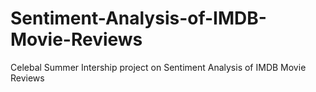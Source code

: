 # Sentiment-Analysis-of-IMDB-Movie-Reviews
Celebal Summer Intership project on Sentiment Analysis of IMDB Movie Reviews
